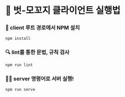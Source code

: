 # 🚀 벗-모꼬지 클라이언트 실행법

### 💾 client 루트 경로에서 NPM 설치

```
npm install
```

### 🔍 lint를 통한 문법, 규칙 검사

```
npm run lint
```

### 🏃🏻 server 명령어로 서버 실행!

```
npm run serve
```
